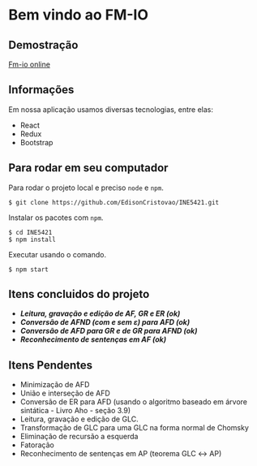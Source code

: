 # Bem vindo ao FM-IO

## Demostração

[Fm-io online](https://fm-io.herokuapp.com/)

## Informações

Em nossa aplicação usamos diversas tecnologias, entre elas:

- React
- Redux
- Bootstrap

## Para rodar em seu computador

Para rodar o projeto local e preciso `node` e `npm`.
```
$ git clone https://github.com/EdisonCristovao/INE5421.git
```
Instalar os pacotes com `npm`.

```
$ cd INE5421
$ npm install
```
Executar usando o comando.
```
$ npm start
```
## Itens concluidos do projeto

- ***Leitura, gravação e edição de AF, GR e ER (ok)***
- ***Conversão de AFND (com e sem ε) para AFD (ok)***
- ***Conversão de AFD para GR e de GR para AFND (ok)***
- ***Reconhecimento de sentenças em AF (ok)***

## Itens Pendentes

- Minimização de AFD
- União e interseção de AFD
- Conversão de ER para AFD (usando o algoritmo baseado em árvore sintática - Livro
Aho - seção 3.9)
- Leitura, gravação e edição de GLC.
- Transformação de GLC para uma GLC na forma normal de Chomsky
- Eliminação de recursão a esquerda
- Fatoração
- Reconhecimento de sentenças em AP (teorema GLC ↔ AP)